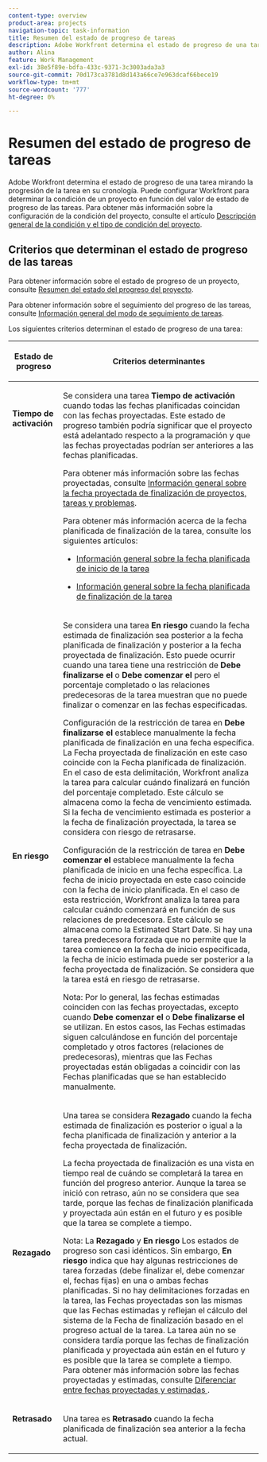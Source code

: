 ```yaml
---
content-type: overview
product-area: projects
navigation-topic: task-information
title: Resumen del estado de progreso de tareas
description: Adobe Workfront determina el estado de progreso de una tarea mirando la progresión de la tarea en su cronología. Puede configurar Workfront para determinar la condición de un proyecto en función del valor de estado de progreso de las tareas. Para obtener más información sobre la configuración de la condición del proyecto, consulte el artículo Información general sobre la condición del proyecto y el tipo de condición.
author: Alina
feature: Work Management
exl-id: 38e5f89e-bdfa-433c-9371-3c3003ada3a3
source-git-commit: 70d173ca3781d8d143a66ce7e963dcaf66bece19
workflow-type: tm+mt
source-wordcount: '777'
ht-degree: 0%

---
```


# Resumen del estado de progreso de tareas

<!-- Audited: 1/2024 -->

Adobe Workfront determina el estado de progreso de una tarea mirando la progresión de la tarea en su cronología. Puede configurar Workfront para determinar la condición de un proyecto en función del valor de estado de progreso de las tareas. Para obtener más información sobre la configuración de la condición del proyecto, consulte el artículo [Descripción general de la condición y el tipo de condición del proyecto](../../../manage-work/projects/manage-projects/project-condition-and-condition-type.md).

## Criterios que determinan el estado de progreso de las tareas

Para obtener información sobre el estado de progreso de un proyecto, consulte [Resumen del estado del progreso del proyecto](../../../manage-work/projects/planning-a-project/project-progress-status.md).

Para obtener información sobre el seguimiento del progreso de las tareas, consulte [Información general del modo de seguimiento de tareas](../../../manage-work/tasks/task-information/task-tracking-mode.md).

Los siguientes criterios determinan el estado de progreso de una tarea:

<table> 
 <col> 
 <col> 
 <thead> 
  <tr> 
   <th> <p><strong>Estado de progreso</strong> </p> </th> 
   <th> <p><strong>Criterios determinantes</strong> </p> </th> 
  </tr> 
 </thead> 
 <tbody> 
  <tr valign="top"> 
   <td scope="col"> <p> </p> <p><strong>Tiempo de activación</strong> </p> </td> 
   <td scope="col"> <p>Se considera una tarea <strong>Tiempo de activación</strong> cuando todas las fechas planificadas coincidan con las fechas proyectadas. Este estado de progreso también podría significar que el proyecto está adelantado respecto a la programación y que las fechas proyectadas podrían ser anteriores a las fechas planificadas.</p> <p>Para obtener más información sobre las fechas proyectadas, consulte <a href="../../../manage-work/projects/planning-a-project/project-projected-completion-date.md" class="MCXref xref">Información general sobre la fecha proyectada de finalización de proyectos, tareas y problemas</a>.</p> <p>Para obtener más información acerca de la fecha planificada de finalización de la tarea, consulte los siguientes artículos:</p> 
    <ul> 
     <li> <p><a href="../../../manage-work/tasks/task-information/task-planned-start-date.md" class="MCXref xref">Información general sobre la fecha planificada de inicio de la tarea</a> </p> </li> 
     <li> <p><a href="../../../manage-work/tasks/task-information/task-planned-completion-date.md" class="MCXref xref">Información general sobre la fecha planificada de finalización de la tarea</a> </p> </li> 
    </ul> </td> 
  </tr> 
  <tr> 
   <td><p></p> <p><strong>En riesgo</strong> </p> </td> 
   <td><p>Se considera una tarea <strong>En riesgo</strong> cuando la fecha estimada de finalización sea posterior a la fecha planificada de finalización y posterior a la fecha proyectada de finalización. Esto puede ocurrir cuando una tarea tiene una restricción de <strong>Debe finalizarse el</strong> o <strong>Debe comenzar el</strong> pero el porcentaje completado o las relaciones predecesoras de la tarea muestran que no puede finalizar o comenzar en las fechas especificadas. </p><p> Configuración de la restricción de tarea en <strong>Debe finalizarse el</strong> establece manualmente la fecha planificada de finalización en una fecha específica. La Fecha proyectada de finalización en este caso coincide con la Fecha planificada de finalización. En el caso de esta delimitación, Workfront analiza la tarea para calcular cuándo finalizará en función del porcentaje completado. Este cálculo se almacena como la fecha de vencimiento estimada. Si la fecha de vencimiento estimada es posterior a la fecha de finalización proyectada, la tarea se considera con riesgo de retrasarse. </p> <p> Configuración de la restricción de tarea en <strong>Debe comenzar el</strong> establece manualmente la fecha planificada de inicio en una fecha específica. La fecha de inicio proyectada en este caso coincide con la fecha de inicio planificada. En el caso de esta restricción, Workfront analiza la tarea para calcular cuándo comenzará en función de sus relaciones de predecesora. Este cálculo se almacena como la Estimated Start Date. Si hay una tarea predecesora forzada que no permite que la tarea comience en la fecha de inicio especificada, la fecha de inicio estimada puede ser posterior a la fecha proyectada de finalización. Se considera que la tarea está en riesgo de retrasarse. </p> <p>Nota: Por lo general, las fechas estimadas coinciden con las fechas proyectadas, excepto cuando <strong>Debe comenzar el</strong> o <strong>Debe finalizarse el</strong> se utilizan. En estos casos, las Fechas estimadas siguen calculándose en función del porcentaje completado y otros factores (relaciones de predecesoras), mientras que las Fechas proyectadas están obligadas a coincidir con las Fechas planificadas que se han establecido manualmente.</p> </td> 
  </tr> 
  <tr> 
   <td> <p><strong>Rezagado</strong> </p> </td> 
   <td> <p>Una tarea se considera <strong>Rezagado</strong> cuando la fecha estimada de finalización es posterior o igual a la fecha planificada de finalización y anterior a la fecha proyectada de finalización.</p> <p>La fecha proyectada de finalización es una vista en tiempo real de cuándo se completará la tarea en función del progreso anterior. Aunque la tarea se inició con retraso, aún no se considera que sea tarde, porque las fechas de finalización planificada y proyectada aún están en el futuro y es posible que la tarea se complete a tiempo.</p> <p>Nota: La <strong>Rezagado</strong> y <strong>En riesgo</strong> Los estados de progreso son casi idénticos. Sin embargo, <strong>En riesgo</strong> indica que hay algunas restricciones de tarea forzadas (debe finalizar el, debe comenzar el, fechas fijas) en una o ambas fechas planificadas. Si no hay delimitaciones forzadas en la tarea, las Fechas proyectadas son las mismas que las Fechas estimadas y reflejan el cálculo del sistema de la Fecha de finalización basado en el progreso actual de la tarea. La tarea aún no se considera tardía porque las fechas de finalización planificada y proyectada aún están en el futuro y es posible que la tarea se complete a tiempo.<br>Para obtener más información sobre las fechas proyectadas y estimadas, consulte <a href="../../../manage-work/tasks/task-information/differentiate-projected-estimated-dates.md" class="MCXref xref">Diferenciar entre fechas proyectadas y estimadas </a>.</p> </td> 
  </tr> 
  <tr valign="top"> 
   <td> <p><strong>Retrasado</strong> </p> </td> 
   <td> <p>Una tarea es <strong>Retrasado</strong> cuando la fecha planificada de finalización sea anterior a la fecha actual.<br></p> </td> 
  </tr> 
 </tbody> 
</table>

<!--hiding this because some users find the images confusing, as they don't really show the dates mentioned in the descriptions above. Keep the pictures though, in case some users will complain that we hid them. 

## How task Progress Status updates over time

The different date types in our projects tell us how tasks are progressing over time:

* On Time

  ![](assets/on-time-progress-status-350x233.png)

* At Risk

  ![](assets/at-risk-progress-status-350x233.png)

* Behind

  ![](assets/behind-progress-status-350x233.png)

* Late

  ![](assets/late-progress-status-350x233.png)

-->